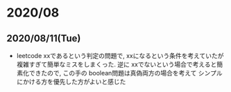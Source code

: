 # 2020/08

## 2020/08/11(Tue)

- leetcode
  xxであるという判定の問題で, xxになるという条件を考えていたが複雑すぎて簡単なミスをしまくった.
  逆に xxでないという場合で考えると簡素化できたので, この手の boolean問題は真偽両方の場合を考えて
  シンプルにかける方を優先した方がよいと感じた


